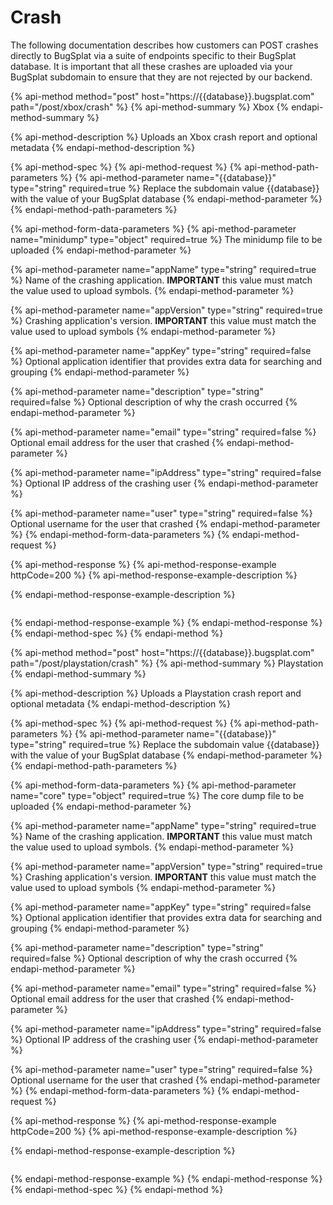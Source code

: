 # Crash

The following documentation describes how customers can POST crashes directly to BugSplat via a suite of endpoints specific to their BugSplat database. It is important that all these crashes are uploaded via your BugSplat subdomain to ensure that they are not rejected by our backend.

{% api-method method="post" host="https://{{database}}.bugsplat.com" path="/post/xbox/crash" %}
{% api-method-summary %}
Xbox
{% endapi-method-summary %}

{% api-method-description %}
Uploads an Xbox crash report and optional metadata
{% endapi-method-description %}

{% api-method-spec %}
{% api-method-request %}
{% api-method-path-parameters %}
{% api-method-parameter name="{{database}}" type="string" required=true %}
Replace the subdomain value {{database}} with the value of your BugSplat database
{% endapi-method-parameter %}
{% endapi-method-path-parameters %}

{% api-method-form-data-parameters %}
{% api-method-parameter name="minidump" type="object" required=true %}
The minidump file to be uploaded
{% endapi-method-parameter %}

{% api-method-parameter name="appName" type="string" required=true %}
Name of the crashing application. **IMPORTANT** this value must match the value used to upload symbols.
{% endapi-method-parameter %}

{% api-method-parameter name="appVersion" type="string" required=true %}
Crashing application's version. **IMPORTANT** this value must match the value used to upload symbols
{% endapi-method-parameter %}

{% api-method-parameter name="appKey" type="string" required=false %}
Optional application identifier that provides extra data for searching and grouping
{% endapi-method-parameter %}

{% api-method-parameter name="description" type="string" required=false %}
Optional description of why the crash occurred
{% endapi-method-parameter %}

{% api-method-parameter name="email" type="string" required=false %}
Optional email address for the user that crashed
{% endapi-method-parameter %}

{% api-method-parameter name="ipAddress" type="string" required=false %}
Optional IP address of the crashing user
{% endapi-method-parameter %}

{% api-method-parameter name="user" type="string" required=false %}
Optional username for the user that crashed
{% endapi-method-parameter %}
{% endapi-method-form-data-parameters %}
{% endapi-method-request %}

{% api-method-response %}
{% api-method-response-example httpCode=200 %}
{% api-method-response-example-description %}

{% endapi-method-response-example-description %}

```

```
{% endapi-method-response-example %}
{% endapi-method-response %}
{% endapi-method-spec %}
{% endapi-method %}

{% api-method method="post" host="https://{{database}}.bugsplat.com" path="/post/playstation/crash" %}
{% api-method-summary %}
Playstation
{% endapi-method-summary %}

{% api-method-description %}
Uploads a Playstation crash report and optional metadata
{% endapi-method-description %}

{% api-method-spec %}
{% api-method-request %}
{% api-method-path-parameters %}
{% api-method-parameter name="{{database}}" type="string" required=true %}
Replace the subdomain value {{database}} with the value of your BugSplat database
{% endapi-method-parameter %}
{% endapi-method-path-parameters %}

{% api-method-form-data-parameters %}
{% api-method-parameter name="core" type="object" required=true %}
The core dump file to be uploaded
{% endapi-method-parameter %}

{% api-method-parameter name="appName" type="string" required=true %}
Name of the crashing application. **IMPORTANT** this value must match the value used to upload symbols.
{% endapi-method-parameter %}

{% api-method-parameter name="appVersion" type="string" required=true %}
Crashing application's version. **IMPORTANT** this value must match the value used to upload symbols
{% endapi-method-parameter %}

{% api-method-parameter name="appKey" type="string" required=false %}
Optional application identifier that provides extra data for searching and grouping
{% endapi-method-parameter %}

{% api-method-parameter name="description" type="string" required=false %}
Optional description of why the crash occurred
{% endapi-method-parameter %}

{% api-method-parameter name="email" type="string" required=false %}
Optional email address for the user that crashed
{% endapi-method-parameter %}

{% api-method-parameter name="ipAddress" type="string" required=false %}
Optional IP address of the crashing user
{% endapi-method-parameter %}

{% api-method-parameter name="user" type="string" required=false %}
Optional username for the user that crashed
{% endapi-method-parameter %}
{% endapi-method-form-data-parameters %}
{% endapi-method-request %}

{% api-method-response %}
{% api-method-response-example httpCode=200 %}
{% api-method-response-example-description %}

{% endapi-method-response-example-description %}

```

```
{% endapi-method-response-example %}
{% endapi-method-response %}
{% endapi-method-spec %}
{% endapi-method %}

